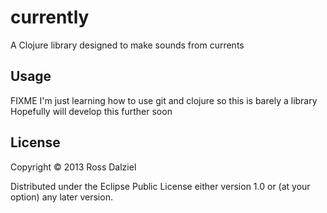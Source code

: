 # currently

A Clojure library designed to make sounds from currents

## Usage

FIXME
I'm just learning how to use git and clojure so this is barely a library
Hopefully will develop this further soon

## License

Copyright © 2013 Ross Dalziel

Distributed under the Eclipse Public License either version 1.0 or (at
your option) any later version.
